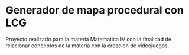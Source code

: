 # Generador de mapa procedural con LCG

Proyecto realizado para la materia Matematica IV con la finalidad de relacionar conceptos de la materia con la creacion de videojuegos.
